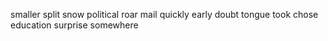 smaller split snow political roar mail quickly early doubt tongue took chose education surprise somewhere